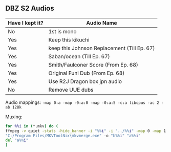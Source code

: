 ## DBZ S2 Audios


| Have I kept it?   |Audio Name                              |
|----|------------------------------|
|No  |1st is mono                   |
|Yes |Keep this kikuchi             |
|Yes |keep this Johnson Replacement (Till Ep. 67) |
|Yes |Saban/ocean (Till Ep. 67)                  |
|Yes |Smith/Faulconer Score (From Ep. 68)|
|Yes |Original Funi Dub (From Ep. 68)
|Yes |Use R2J Dragon box jpn audio  |
|No  |Remove UUE dubs               |

Audio mappings:
`-map 0:a -map -0:a:0 -map -0:a:5 -c:a libopus -ac 2 -ab 128k`

Muxing:
```cmd
for %%i in (*.mkv) do (
ffmpeg -v quiet -stats -hide_banner -i "%%i" -i "../%%i" -map 0 -map 1:a:4 -map 1:a:1 -map 1:a:2 -map 1:a:3 -map 1:s -map 1:t -c:v copy -c:a libopus -ac 2 -ab 128k -metadata title="[AniDL] Dragon Ball Z [BD 480p 10bit][Soap]" -disposition:a:0 default "a%%i"
"C:/Program Files/MKVToolNix\mkvmerge.exe" -o "b%%i" "a%%i"
del "a%%i"
)
